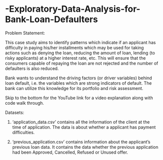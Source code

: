 # -Exploratory-Data-Analysis-for-Bank-Loan-Defaulters

Problem Statement:

This case study aims to identify patterns which indicate if an applicant has difficulty in paying his/her installments which may be used for taking actions such as denying the loan, reducing the amount of loan, lending (to risky applicants) at a higher interest rate, etc. This will ensure that the consumers capable of repaying the loan are not rejected and the number of defaulters is also reduced.

Bank wants to understand the driving factors (or driver variables) behind loan default, i.e. the variables which are strong indicators of default.  The bank can utilize this knowledge for its portfolio and risk assessment.

Skip to the bottom for the YouTube link for a video explanation along with code walk through.

Datasets:

1. ‘application_data.csv’ contains all the information of the client at the time of application.
The data is about whether a applicant has payment difficulties.

2. ‘previous_application.csv’ contains information about the applicant’s previous loan data. It contains the data whether the previous application had been Approved, Cancelled, Refused or Unused offer.
